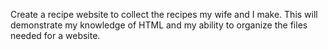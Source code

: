 Create a recipe website to collect the recipes my wife and I make.
This will demonstrate my knowledge of HTML and my ability to organize the files
needed for a website.